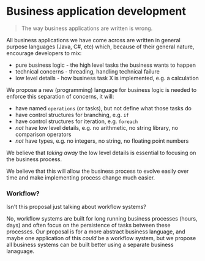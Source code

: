 # Business application development

> The way business applications are written is wrong.

All business applications we have come across are written in general purpose languages (Java, C#, etc) which, because of their general nature, encourage developers to mix:

* pure business logic - the high level tasks the business wants to happen
* technical concerns - threading, handling technical failure
* low level details - how business task X is implemented, e.g. a calculation

We propose a new (programming) language for business logic is needed to enforce this separation of concerns, it will:

* have named `operations` (or tasks), but not define what those tasks do
* have control structures for branching, e.g. `if`
* have control structures for iteration, e.g. `foreach`
* _not_ have low level details, e.g. no arithmetic, no string library, no comparison operators
* _not_ have types, e.g. no integers, no string, no floating point numbers

We believe that _taking away_ the low level details is essential to focusing on the business process.

We believe that this will allow the business process to evolve easily over time and make implementing process change much easier.

### Workflow?

Isn't this proposal just talking about workflow systems?  

No, workflow systems are built for long running business processes (hours, days) and often focus on the persistence of tasks between these processes.  Our proposal is for a more abstract business language, and maybe one application of this _could_ be a workflow system, but we propose all business systems can be built better using a separate business lanaguage.
